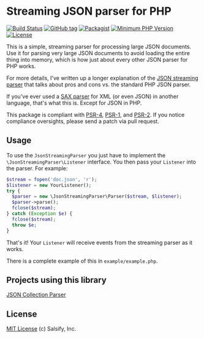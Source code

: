 Streaming JSON parser for PHP
=============================

[![Build Status](https://travis-ci.org/salsify/jsonstreamingparser.png?branch=master)](https://travis-ci.org/salsify/jsonstreamingparser)
[![GitHub tag](https://img.shields.io/github/tag/salsify/jsonstreamingparser.svg?label=latest)](https://packagist.org/packages/salsify/jsonstreamingparser) 
[![Packagist](https://img.shields.io/packagist/dt/salsify/json-streaming-parser.svg)](https://packagist.org/packages/salsify/json-streaming-parser)
[![Minimum PHP Version](http://img.shields.io/badge/php-%3E%3D%205.4-8892BF.svg)](https://php.net/)
[![License](https://img.shields.io/packagist/l/salsify/json-streaming-parser.svg)](https://packagist.org/packages/salsify/json-streaming-parser)

This is a simple, streaming parser for processing large JSON documents. Use it for parsing very large JSON documents to avoid loading the entire thing into memory, which is how just about every other JSON parser for PHP works.

For more details, I've written up a longer explanation of the [JSON streaming parser](http://www.salsify.com/blog/json-streaming-parser-for-php/1056) that talks about pros and cons vs. the standard PHP JSON parser.

If you've ever used a [SAX parser](http://en.wikipedia.org/wiki/Simple_API_for_XML) for XML (or even JSON) in another language, that's what this is. Except for JSON in PHP.

This package is compliant with [PSR-4](http://www.php-fig.org/psr/4/), [PSR-1](http://www.php-fig.org/psr/1/), and [PSR-2](http://www.php-fig.org/psr/2/).
If you notice compliance oversights, please send a patch via pull request.


Usage
-----

To use the `JsonStreamingParser` you just have to implement the `\JsonStreamingParser\Listener` interface. You then pass your `Listener` into the parser. For example:

```php
$stream = fopen('doc.json', 'r');
$listener = new YourListener();
try {
  $parser = new \JsonStreamingParser\Parser($stream, $listener);
  $parser->parse();
  fclose($stream);
} catch (Exception $e) {
  fclose($stream);
  throw $e;
}
```

That's it! Your `Listener` will receive events from the streaming parser as it works.

There is a complete example of this in `example/example.php`.

Projects using this library
---------------------------

[JSON Collection Parser](https://github.com/MAXakaWIZARD/JsonCollectionParser)


License
-------

[MIT License](http://mit-license.org/) (c) Salsify, Inc.
